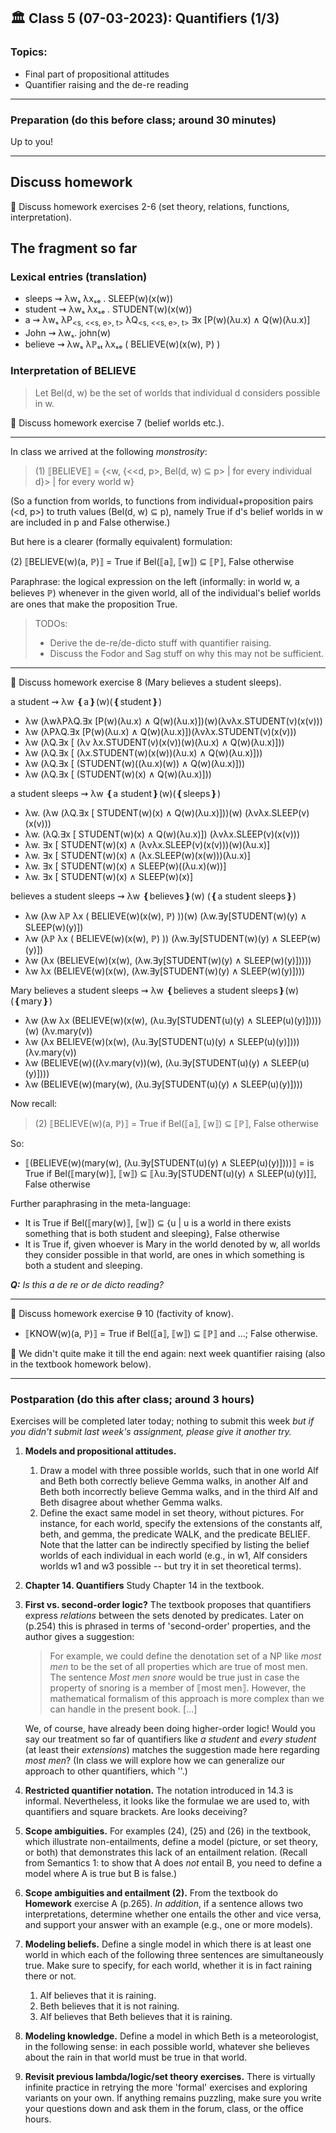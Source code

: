
## 🏛 Class 5 (07-03-2023): Quantifiers (1/3)

### Topics:
- Final part of propositional attitudes
- Quantifier raising and the de-re reading

----

### Preparation (do this before class; around 30 minutes)
Up to you!

----


## Discuss homework 
📝 Discuss homework exercises 2-6 (set theory, relations, functions, interpretation).


## The fragment so far

### Lexical entries (translation) ###

- sleeps ⇝ λwₛ λxₛₑ . SLEEP(w)(x(w))
- student ⇝ λwₛ λxₛₑ . STUDENT(w)(x(w))
- a ⇝ λwₛ λP<sub><s, <<s, e>, t></sub> λQ<sub><s, <<s, e>, t></sub> ∃x [P(w)(λu.x) ∧ Q(w)(λu.x)]
- John ⇝ λwₛ. john(w)
- believe ⇝ λwₛ λℙₛₜ λxₛₑ ( BELIEVE(w)(x(w), ℙ) )

### Interpretation of BELIEVE ###

> Let Bel(d, w) be the set of worlds that individual d considers possible in w.

📖 Discuss homework exercise 7 (belief worlds etc.).

---

In class we arrived at the following _monstrosity_:

> (1) ⟦BELIEVE⟧ = {<w, {<<d, p>, Bel(d, w) ⊆ p> | for every individual d}> | for every world w}

(So a function from worlds, to functions from individual+proposition pairs (<d, p>) to truth values (Bel(d, w) ⊆ p), namely True if d's belief worlds in w are included in p and False otherwise.)

But here is a clearer (formally equivalent) formulation:

(2) ⟦BELIEVE(w)(a, ℙ)⟧ = True if Bel(⟦a⟧, ⟦w⟧) ⊆ ⟦ℙ⟧, False otherwise 

Paraphrase: the logical expression on the left (informally: in world w, a believes ℙ) whenever in the given world, all of the individual's belief worlds are ones that make the proposition True.

> TODOs:
> - Derive the de-re/de-dicto stuff with quantifier raising.
> - Discuss the Fodor and Sag stuff on why this may not be sufficient.

---

📖 Discuss homework exercise 8 (Mary believes a student sleeps).

a student ⇝ λw ❴a❵(w)(❴student❵)
- λw (λwλPλQ.∃x [P(w)(λu.x) ∧ Q(w)(λu.x)])(w)(λvλx.STUDENT(v)(x(v)))
- λw (λPλQ.∃x [P(w)(λu.x) ∧ Q(w)(λu.x)])(λvλx.STUDENT(v)(x(v)))
- λw (λQ.∃x [ (λv λx.STUDENT(v)(x(v))(w)(λu.x) ∧ Q(w)(λu.x)]))
- λw (λQ.∃x [ (λx.STUDENT(w)(x(w))(λu.x) ∧ Q(w)(λu.x)]))
- λw (λQ.∃x [ (STUDENT(w)((λu.x)(w)) ∧ Q(w)(λu.x)]))
- λw (λQ.∃x [ (STUDENT(w)(x) ∧ Q(w)(λu.x)]))

a student sleeps ⇝ λw ❴a student❵(w)(❴sleeps❵) 
- λw. (λw (λQ.∃x [ STUDENT(w)(x) ∧ Q(w)(λu.x)]))(w) (λvλx.SLEEP(v)(x(v)))
- λw. (λQ.∃x [ STUDENT(w)(x) ∧ Q(w)(λu.x)]) (λvλx.SLEEP(v)(x(v)))
- λw. ∃x [ STUDENT(w)(x) ∧ (λvλx.SLEEP(v)(x(v)))(w)(λu.x)]
- λw. ∃x [ STUDENT(w)(x) ∧ (λx.SLEEP(w)(x(w)))(λu.x)]
- λw. ∃x [ STUDENT(w)(x) ∧ SLEEP(w)((λu.x)(w))]
- λw. ∃x [ STUDENT(w)(x) ∧ SLEEP(w)(x)]

believes a student sleeps ⇝ λw ❴believes❵(w) (❴a student sleeps❵)
- λw (λw λℙ λx ( BELIEVE(w)(x(w), ℙ) ))(w) (λw.∃y[STUDENT(w)(y) ∧ SLEEP(w)(y)])
- λw (λℙ λx ( BELIEVE(w)(x(w), ℙ) )) (λw.∃y[STUDENT(w)(y) ∧ SLEEP(w)(y)])
- λw (λx (BELIEVE(w)(x(w), (λw.∃y[STUDENT(w)(y) ∧ SLEEP(w)(y)]))))
- λw λx (BELIEVE(w)(x(w), (λw.∃y[STUDENT(w)(y) ∧ SLEEP(w)(y)])))

Mary believes a student sleeps ⇝ λw ❴believes a student sleeps❵(w) (❴mary❵)
- λw (λw λx (BELIEVE(w)(x(w), (λu.∃y[STUDENT(u)(y) ∧ SLEEP(u)(y)]))))(w) (λv.mary(v))
- λw (λx BELIEVE(w)(x(w), (λu.∃y[STUDENT(u)(y) ∧ SLEEP(u)(y)]))) (λv.mary(v))
- λw (BELIEVE(w)((λv.mary(v))(w), (λu.∃y[STUDENT(u)(y) ∧ SLEEP(u)(y)])))
- λw (BELIEVE(w)(mary(w), (λu.∃y[STUDENT(u)(y) ∧ SLEEP(u)(y)])))

Now recall:
> (2) ⟦BELIEVE(w)(a, ℙ)⟧ = True if Bel(⟦a⟧, ⟦w⟧) ⊆ ⟦ℙ⟧, False otherwise

So:
- ⟦(BELIEVE(w)(mary(w), (λu.∃y[STUDENT(u)(y) ∧ SLEEP(u)(y)])))⟧ = is True if Bel(⟦mary(w)⟧, ⟦w⟧) ⊆ ⟦λu.∃y[STUDENT(u)(y) ∧ SLEEP(u)(y)]⟧, False otherwise 

Further paraphrasing in the meta-language:
- It is True if Bel(⟦mary(w)⟧, ⟦w⟧) ⊆ {u | u is a world in there exists something that is both student and sleeping}, False otherwise
- It is True if, given whoever is Mary in the world denoted by w, all worlds they consider possible in that world, are ones in which something is both a student and sleeping. 

_**Q:** Is this a de re or de dicto reading?_

---

📖 Discuss homework exercise ~~9~~ 10 (factivity of know).

- ⟦KNOW(w)(a, ℙ)⟧ = True if Bel(⟦a⟧, ⟦w⟧) ⊆ ⟦ℙ⟧ and ...; False otherwise.


🏁 We didn't quite make it till the end again: next week quantifier raising (also in the textbook homework below).


-----

### Postparation (do this after class; around 3 hours)

Exercises will be completed later today; nothing to submit this week _but if you didn't submit last week's assignment, please give it another try._

1. **Models and propositional attitudes.** 
   1. Draw a model with three possible worlds, such that in one world Alf and Beth both correctly believe Gemma walks, in another Alf and Beth both incorrectly believe Gemma walks, and in the third Alf and Beth disagree about whether Gemma walks.
   2. Define the exact same model in set theory, without pictures. For instance, for each world, specify the extensions of the constants alf, beth, and gemma, the predicate WALK, and the predicate BELIEF. Note that the latter can be indirectly specified by listing the belief worlds of each individual in each world (e.g., in w1, Alf considers worlds w1 and w3 possible -- but try it in set theoretical terms).
2. **Chapter 14. Quantifiers** Study Chapter 14 in the textbook.
3. **First vs. second-order logic?** The textbook proposes that quantifiers express _relations_ between the sets denoted by predicates. Later on (p.254) this is phrased in terms of 'second-order' properties, and the author gives a suggestion: 
   > For example, we could define the denotation set of a NP like _most men_ to be the set of all properties which are true of most men. The sentence _Most men snore_ would be true just in case the property of snoring is a member of ⟦most men⟧. However, the mathematical formalism of this approach is more complex than we can handle in the present book. [...]

   We, of course, have already been doing higher-order logic! Would you say our treatment so far of quantifiers like _a student_ and _every student_ (at least their _extensions_) matches the suggestion made here regarding _most men_? (In class we will explore how we can generalize our approach to other quantifiers, which ''.)
4. **Restricted quantifier notation.** The notation introduced in 14.3 is informal. Nevertheless, it looks like the formulae we are used to, with quantifiers and square brackets. Are looks deceiving?
5. **Scope ambiguities.** For examples (24), (25) and (26) in the textbook, which illustrate non-entailments, define a model (picture, or set theory, or both) that demonstrates this lack of an entailment relation. (Recall from Semantics 1: to show that A does _not_ entail B, you need to define a model where A is true but B is false.)
6. **Scope ambiguities and entailment (2).** From the textbook do **Homework** exercise A (p.265). _In addition_, if a sentence allows two interpretations, determine whether one entails the other and vice versa, and support your answer with an example (e.g., one or more models).
7. **Modeling beliefs.** Define a single model in which there is at least one world in which each of the following three sentences are simultaneously true. Make sure to specify, for each world, whether it is in fact raining there or not.
   1. Alf believes that it is raining.
   2. Beth believes that it is not raining.
   3. Alf believes that Beth believes that it is raining.
8. **Modeling knowledge.** Define a model in which Beth is a meteorologist, in the following sense: in each possible world, whatever she believes about the rain in that world must be true in that world.
9. **Revisit previous lambda/logic/set theory exercises.** There is virtually infinite practice in retrying the more 'formal' exercises and exploring variants on your own. If anything remains puzzling, make sure you write your questions down and ask them in the forum, class, or the office hours.